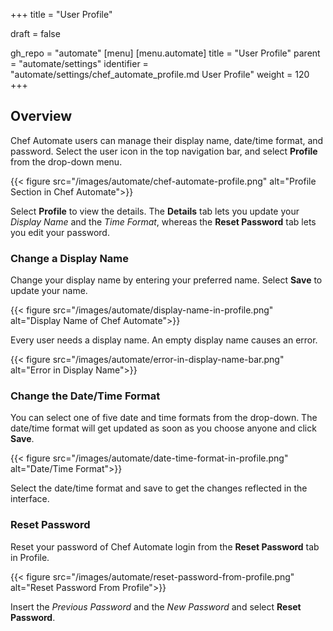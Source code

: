 +++
title = "User Profile"

draft = false

gh_repo = "automate"
[menu]
  [menu.automate]
    title = "User Profile"
    parent = "automate/settings"
    identifier = "automate/settings/chef_automate_profile.md User Profile"
    weight = 120
+++

## Overview

Chef Automate users can manage their display name, date/time format, and password. Select the user icon in the top navigation bar, and select **Profile** from the drop-down menu.

{{< figure src="/images/automate/chef-automate-profile.png" alt="Profile Section in Chef Automate">}}

Select **Profile** to view the details. The **Details** tab lets you update your _Display Name_ and the _Time Format_, whereas the **Reset Password** tab lets you edit your password.

### Change a Display Name

Change your display name by entering your preferred name. Select **Save** to update your name.

{{< figure src="/images/automate/display-name-in-profile.png" alt="Display Name of Chef Automate">}}

Every user needs a display name. An empty display name causes an error.

{{< figure src="/images/automate/error-in-display-name-bar.png" alt="Error in Display Name">}}

### Change the Date/Time Format

You can select one of five date and time formats from the drop-down. The date/time format will get updated as soon as you choose anyone and click **Save**.

{{< figure src="/images/automate/date-time-format-in-profile.png" alt="Date/Time Format">}}

Select the date/time format and save to get the changes reflected in the interface.

### Reset Password

Reset your password of Chef Automate login from the **Reset Password** tab in Profile.

{{< figure src="/images/automate/reset-password-from-profile.png" alt="Reset Password From Profile">}}

Insert the _Previous Password_ and the _New Password_ and select **Reset Password**.
